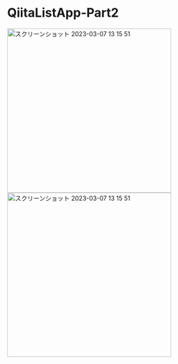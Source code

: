 # QiitaListApp-Part2
<img width="377" alt="スクリーンショット 2023-03-07 13 15 51" src="https://user-images.githubusercontent.com/108657417/223319407-9e14321a-c86e-4df9-8882-97e68ab9c2a1.png"> <img width="377" alt="スクリーンショット 2023-03-07 13 15 51" src="https://user-images.githubusercontent.com/108657417/223319393-e0f75236-673b-4854-a786-686d191f1525.png">
